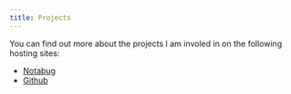 ```yaml
---
title: Projects
---
```


You can find out more about the projects I am involed in on the
following hosting sites:
- [Notabug](https://notabug.org/mthl)
- [Github](https://www.github.com/mthl)
